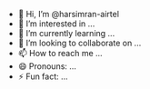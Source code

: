 - 👋 Hi, I’m @harsimran-airtel
- 👀 I’m interested in ...
- 🌱 I’m currently learning ...
- 💞️ I’m looking to collaborate on ...
- 📫 How to reach me ...
- 😄 Pronouns: ...
- ⚡ Fun fact: ...

<!---
harsimran-airtel/harsimran-airtel is a ✨ special ✨ repository because its `README.md` (this file) appears on your GitHub profile.
You can click the Preview link to take a look at your changes.
--->
